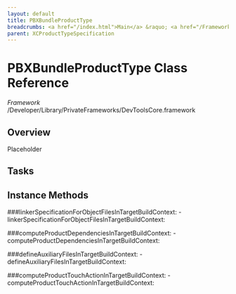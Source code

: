 ```yaml
---
layout: default
title: PBXBundleProductType
breadcrumbs: <a href="/index.html">Main</a> &raquo; <a href="/Frameworks.html">Framework</a> &raquo; <a href="/Frameworks/DevToolsCore.html">DevToolsCore</a> &raquo; PBXBundleProductType
parent: XCProductTypeSpecification 
---
```

# PBXBundleProductType Class Reference

*Framework* /Developer/Library/PrivateFrameworks/DevToolsCore.framework

## Overview

Placeholder

## Tasks

## Instance Methods

<a name="-linkerSpecificationForObjectFilesInTargetBuildContext:"></a>
###linkerSpecificationForObjectFilesInTargetBuildContext:
    - linkerSpecificationForObjectFilesInTargetBuildContext:

<a name="-computeProductDependenciesInTargetBuildContext:"></a>
###computeProductDependenciesInTargetBuildContext:
    - computeProductDependenciesInTargetBuildContext:

<a name="-defineAuxiliaryFilesInTargetBuildContext:"></a>
###defineAuxiliaryFilesInTargetBuildContext:
    - defineAuxiliaryFilesInTargetBuildContext:

<a name="-computeProductTouchActionInTargetBuildContext:"></a>
###computeProductTouchActionInTargetBuildContext:
    - computeProductTouchActionInTargetBuildContext:

